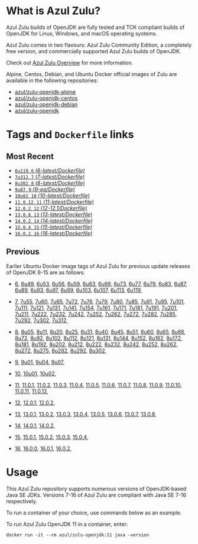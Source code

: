 What is Azul Zulu?
======================================

Azul Zulu builds of OpenJDK are fully tested and TCK compliant builds of OpenJDK for Linux, Windows, and macOS operating systems.

Azul Zulu comes in two flavours: Azul Zulu Community Edition, a completely free version, and commercially supported Azul Zulu builds of OpenJDK.

Check out [Azul Zulu Overview][3] for more information.

Alpine, Centos, Debian, and Ubuntu Docker official images of Zulu are available in the following repositories:

  * [azul/zulu-openjdk-alpine][4]
  * [azul/zulu-openjdk-centos][5]
  * [azul/zulu-openjdk-debian][6]
  * [azul/zulu-openjdk][7]

Tags and `Dockerfile` links
===========================

Most Recent
-----------

  * [`6u119`, `6` (*6-latest/Dockerfile)*][10]
  * [`7u312`, `7` (*7-latest/Dockerfile)*][30]
  * [`8u302`, `8` (*8-latest/Dockerfile)*][64]
  * [`9u07`, `9` (*9-ea/Dockerfile)*][100]
  * [`10u02`, `10` (*10-latest/Dockerfile)*][104]
  * [`11.0.12`, `11` (*11-latest/Dockerfile)*][107]
  * [`12.0.2`, `12` (*12-12.1/Dockerfile)*][120]
  * [`13.0.8`, `13` (*13-latest/Dockerfile)*][123]
  * [`14.0.2`, `14` (*14-latest/Dockerfile)*][132]
  * [`15.0.4`, `15` (*15-latest/Dockerfile)*][135]
  * [`16.0.2`, `16` (*16-latest/Dockerfile)*][140]

Previous
--------

Earlier Ubuntu Docker image tags of Azul Zulu for previous update releases of OpenJDK 6-15 are as follows:

  * [6][10],
  [6u49][11],
  [6u53][12],
  [6u56][13],
  [6u59][14],
  [6u63][15],
  [6u69][16],
  [6u73][17],
  [6u77][18],
  [6u79][19],
  [6u83][20],
  [6u87][21],
  [6u89][22],
  [6u93][23],
  [6u97][24],
  [6u99][25],
  [6u103][26],
  [6u107][27],
  [6u113][28],
  [6u119][29],
  
  * [7][30],
  [7u55][31],
  [7u60][32],
  [7u65][33],
  [7u72][34],
  [7u76][35],
  [7u79][36],
  [7u80][37],
  [7u85][38],
  [7u91][39],
  [7u95][40],
  [7u101][41],
  [7u111][42],
  [7u121][43],
  [7u131][44],
  [7u141][45],
  [7u154][46],
  [7u161][47],
  [7u171][48],
  [7u181][49],
  [7u191][50],
  [7u201][51],
  [7u211][52],
  [7u222][53],
  [7u232][54],
  [7u242][55],
  [7u252][56],
  [7u262][57],
  [7u272][58],
  [7u282][59],
  [7u285][60],
  [7u292][61],
  [7u302][62],
  [7u312][63],
  
  * [8][64],
  [8u05][65],
  [8u11][66],
  [8u20][67],
  [8u25][68],
  [8u31][69],
  [8u40][70],
  [8u45][71],
  [8u51][72],
  [8u60][73],
  [8u65][74],
  [8u66][75],
  [8u72][76],
  [8u92][77],
  [8u102][78],
  [8u112][79],
  [8u121][80],
  [8u131][81],
  [8u144][82],
  [8u152][83],
  [8u162][84],
  [8u172][85],
  [8u181][86],
  [8u192][87],
  [8u202][88],
  [8u212][89],
  [8u222][90],
  [8u232][91],
  [8u242][92],
  [8u252][93],
  [8u262][94],
  [8u272][95],
  [8u275][96],
  [8u282][97],
  [8u292][98],
  [8u302][99],
  
  * [9][100],
  [9u01][101],
  [9u04][102],
  [9u07][103],
  
  * [10][104],
  [10u01][105],
  [10u02][106],
  
  * [11][107],
  [11.0.1][108],
  [11.0.2][109],
  [11.0.3][110],
  [11.0.4][111],
  [11.0.5][112],
  [11.0.6][113],
  [11.0.7][114],
  [11.0.8][115],
  [11.0.9][116],
  [11.0.10][117],
  [11.0.11][118],
  [11.0.12][119],
  
  * [12][120],
  [12.0.1][121],
  [12.0.2][122],
  
  * [13][123],
  [13.0.1][124],
  [13.0.2][125],
  [13.0.3][126],
  [13.0.4][127],
  [13.0.5][128],
  [13.0.6][129],
  [13.0.7][130],
  [13.0.8][131],
  
  * [14][132],
  [14.0.1][133],
  [14.0.2][134],
  
  * [15][135],
  [15.0.1][136],
  [15.0.2][137],
  [15.0.3][138],
  [15.0.4][139],
  
  * [16][140],
  [16.0.0][141],
  [16.0.1][142],
  [16.0.2][143],
  

Usage
=====

This Azul Zulu repository supports numerous versions of OpenJDK-based Java SE JDKs. Versions 7-16 of Azul Zulu are compliant with Java SE 7-16 respectively.

To run a container of your choice, use commands below as an example.

To run Azul Zulu OpenJDK 11 in a container, enter:

    docker run -it --rm azul/zulu-openjdk:11 java -version

  [1]: https://www.azul.com/files/ZuluDocker60.gif
  [2]: https://www.azul.com/
  [3]: https://www.azul.com/products/zulu-community/
  [4]: https://hub.docker.com/r/azul/zulu-openjdk-alpine
  [5]: https://hub.docker.com/r/azul/zulu-openjdk-centos
  [6]: https://hub.docker.com/r/azul/zulu-openjdk-debian
  [7]: https://hub.docker.com/r/azul/zulu-openjdk


  [10]: https://github.com/zulu-openjdk/zulu-openjdk/blob/master/debian/6-latest/Dockerfile
  [11]: https://github.com/zulu-openjdk/zulu-openjdk/blob/master/debian/6u49-6.4.0.6/Dockerfile
  [12]: https://github.com/zulu-openjdk/zulu-openjdk/blob/master/debian/6u53-6.5.0.2/Dockerfile
  [13]: https://github.com/zulu-openjdk/zulu-openjdk/blob/master/debian/6u56-6.6.0.1/Dockerfile
  [14]: https://github.com/zulu-openjdk/zulu-openjdk/blob/master/debian/6u59-6.7.0.2/Dockerfile
  [15]: https://github.com/zulu-openjdk/zulu-openjdk/blob/master/debian/6u63-6.8.0.1/Dockerfile
  [16]: https://github.com/zulu-openjdk/zulu-openjdk/blob/master/debian/6u69-6.9.0.3/Dockerfile
  [17]: https://github.com/zulu-openjdk/zulu-openjdk/blob/master/debian/6u73-6.10.0.3/Dockerfile
  [18]: https://github.com/zulu-openjdk/zulu-openjdk/blob/master/debian/6u77-6.11.0.2/Dockerfile
  [19]: https://github.com/zulu-openjdk/zulu-openjdk/blob/master/debian/6u79-6.12.0.2/Dockerfile
  [20]: https://github.com/zulu-openjdk/zulu-openjdk/blob/master/debian/6u83-6.13.0.3/Dockerfile
  [21]: https://github.com/zulu-openjdk/zulu-openjdk/blob/master/debian/6u87-6.14.0.1/Dockerfile
  [22]: https://github.com/zulu-openjdk/zulu-openjdk/blob/master/debian/6u89-6.15.0.1/Dockerfile
  [23]: https://github.com/zulu-openjdk/zulu-openjdk/blob/master/debian/6u93-6.16.0.1/Dockerfile
  [24]: https://github.com/zulu-openjdk/zulu-openjdk/blob/master/debian/6u97-6.17.0.1/Dockerfile
  [25]: https://github.com/zulu-openjdk/zulu-openjdk/blob/master/debian/6u99-6.18.0.3/Dockerfile
  [26]: https://github.com/zulu-openjdk/zulu-openjdk/blob/master/debian/6u103-6.19.0.1/Dockerfile
  [27]: https://github.com/zulu-openjdk/zulu-openjdk/blob/master/debian/6u107-6.20.0.1/Dockerfile
  [28]: https://github.com/zulu-openjdk/zulu-openjdk/blob/master/debian/6u113-6.21.0.3/Dockerfile
  [29]: https://github.com/zulu-openjdk/zulu-openjdk/blob/master/debian/6u119-6.22.0.3/Dockerfile
  
  [30]: https://github.com/zulu-openjdk/zulu-openjdk/blob/master/debian/7-latest/Dockerfile
  [31]: https://github.com/zulu-openjdk/zulu-openjdk/blob/master/debian/7u55-7.4.0.5/Dockerfile
  [32]: https://github.com/zulu-openjdk/zulu-openjdk/blob/master/debian/7u60-7.5.0.1/Dockerfile
  [33]: https://github.com/zulu-openjdk/zulu-openjdk/blob/master/debian/7u65-7.6.0.1/Dockerfile
  [34]: https://github.com/zulu-openjdk/zulu-openjdk/blob/master/debian/7u72-7.7.0.1/Dockerfile
  [35]: https://github.com/zulu-openjdk/zulu-openjdk/blob/master/debian/7u76-7.8.0.3/Dockerfile
  [36]: https://github.com/zulu-openjdk/zulu-openjdk/blob/master/debian/7u79-7.9.0.2/Dockerfile
  [37]: https://github.com/zulu-openjdk/zulu-openjdk/blob/master/debian/7u80-7.10.0.1/Dockerfile
  [38]: https://github.com/zulu-openjdk/zulu-openjdk/blob/master/debian/7u85-7.11.0.3/Dockerfile
  [39]: https://github.com/zulu-openjdk/zulu-openjdk/blob/master/debian/7u91-7.12.0.3/Dockerfile
  [40]: https://github.com/zulu-openjdk/zulu-openjdk/blob/master/debian/7u95-7.13.0.1/Dockerfile
  [41]: https://github.com/zulu-openjdk/zulu-openjdk/blob/master/debian/7u101-7.14.0.5/Dockerfile
  [42]: https://github.com/zulu-openjdk/zulu-openjdk/blob/master/debian/7u111-7.15.0.1/Dockerfile
  [43]: https://github.com/zulu-openjdk/zulu-openjdk/blob/master/debian/7u121-7.16.0.1/Dockerfile
  [44]: https://github.com/zulu-openjdk/zulu-openjdk/blob/master/debian/7u131-7.17.0.5/Dockerfile
  [45]: https://github.com/zulu-openjdk/zulu-openjdk/blob/master/debian/7u141-7.18.0.3/Dockerfile
  [46]: https://github.com/zulu-openjdk/zulu-openjdk/blob/master/debian/7u154-7.20.0.3/Dockerfile
  [47]: https://github.com/zulu-openjdk/zulu-openjdk/blob/master/debian/7u161-7.21.0.3/Dockerfile
  [48]: https://github.com/zulu-openjdk/zulu-openjdk/blob/master/debian/7u171-7.22.0.3/Dockerfile
  [49]: https://github.com/zulu-openjdk/zulu-openjdk/blob/master/debian/7u181-7.23.0.1/Dockerfile
  [50]: https://github.com/zulu-openjdk/zulu-openjdk/blob/master/debian/7u191-7.24.0.1/Dockerfile
  [51]: https://github.com/zulu-openjdk/zulu-openjdk/blob/master/debian/7u201-7.25.0.5/Dockerfile
  [52]: https://github.com/zulu-openjdk/zulu-openjdk/blob/master/debian/7u211-7.27.0.1/Dockerfile
  [53]: https://github.com/zulu-openjdk/zulu-openjdk/blob/master/debian/7u222-7.29.0.5/Dockerfile
  [54]: https://github.com/zulu-openjdk/zulu-openjdk/blob/master/debian/7u232-7.31.0.5/Dockerfile
  [55]: https://github.com/zulu-openjdk/zulu-openjdk/blob/master/debian/7u242-7.34.0.5/Dockerfile
  [56]: https://github.com/zulu-openjdk/zulu-openjdk/blob/master/debian/7u252-7.36.0.5/Dockerfile
  [57]: https://github.com/zulu-openjdk/zulu-openjdk/blob/master/debian/7u262-7.38.0.11/Dockerfile
  [58]: https://github.com/zulu-openjdk/zulu-openjdk/blob/master/debian/7u272-7.40.0.15/Dockerfile
  [59]: https://github.com/zulu-openjdk/zulu-openjdk/blob/master/debian/7u282-7.42.0.13/Dockerfile
  [60]: https://github.com/zulu-openjdk/zulu-openjdk/blob/master/debian/7u285-7.42.0.51/Dockerfile
  [61]: https://github.com/zulu-openjdk/zulu-openjdk/blob/master/debian/7u292-7.44.0.11/Dockerfile
  [62]: https://github.com/zulu-openjdk/zulu-openjdk/blob/master/debian/7u302-7.46.0.11/Dockerfile
  [63]: https://github.com/zulu-openjdk/zulu-openjdk/blob/master/debian/7u312-7.48.0.11/Dockerfile
  
  [64]: https://github.com/zulu-openjdk/zulu-openjdk/blob/master/debian/8-latest/Dockerfile
  [65]: https://github.com/zulu-openjdk/zulu-openjdk/blob/master/debian/8u05-8.1.0.6/Dockerfile
  [66]: https://github.com/zulu-openjdk/zulu-openjdk/blob/master/debian/8u11-8.2.0.1/Dockerfile
  [67]: https://github.com/zulu-openjdk/zulu-openjdk/blob/master/debian/8u20-8.3.0.1/Dockerfile
  [68]: https://github.com/zulu-openjdk/zulu-openjdk/blob/master/debian/8u25-8.4.0.1/Dockerfile
  [69]: https://github.com/zulu-openjdk/zulu-openjdk/blob/master/debian/8u31-8.5.0.1/Dockerfile
  [70]: https://github.com/zulu-openjdk/zulu-openjdk/blob/master/debian/8u40-8.6.0.1/Dockerfile
  [71]: https://github.com/zulu-openjdk/zulu-openjdk/blob/master/debian/8u45-8.7.0.5/Dockerfile
  [72]: https://github.com/zulu-openjdk/zulu-openjdk/blob/master/debian/8u51-8.8.0.3/Dockerfile
  [73]: https://github.com/zulu-openjdk/zulu-openjdk/blob/master/debian/8u60-8.9.0.4/Dockerfile
  [74]: https://github.com/zulu-openjdk/zulu-openjdk/blob/master/debian/8u65-8.10.0.1/Dockerfile
  [75]: https://github.com/zulu-openjdk/zulu-openjdk/blob/master/debian/8u66-8.11.0.1/Dockerfile
  [76]: https://github.com/zulu-openjdk/zulu-openjdk/blob/master/debian/8u72-8.13.0.5/Dockerfile
  [77]: https://github.com/zulu-openjdk/zulu-openjdk/blob/master/debian/8u92-8.15.0.1/Dockerfile
  [78]: https://github.com/zulu-openjdk/zulu-openjdk/blob/master/debian/8u102-8.17.0.3/Dockerfile
  [79]: https://github.com/zulu-openjdk/zulu-openjdk/blob/master/debian/8u112-8.19.0.1/Dockerfile
  [80]: https://github.com/zulu-openjdk/zulu-openjdk/blob/master/debian/8u121-8.20.0.5/Dockerfile
  [81]: https://github.com/zulu-openjdk/zulu-openjdk/blob/master/debian/8u131-8.21.0.1/Dockerfile
  [82]: https://github.com/zulu-openjdk/zulu-openjdk/blob/master/debian/8u144-8.23.0.3/Dockerfile
  [83]: https://github.com/zulu-openjdk/zulu-openjdk/blob/master/debian/8u152-8.25.0.1/Dockerfile
  [84]: https://github.com/zulu-openjdk/zulu-openjdk/blob/master/debian/8u162-8.27.0.7/Dockerfile
  [85]: https://github.com/zulu-openjdk/zulu-openjdk/blob/master/debian/8u172-8.30.0.1/Dockerfile
  [86]: https://github.com/zulu-openjdk/zulu-openjdk/blob/master/debian/8u181-8.31.0.1/Dockerfile
  [87]: https://github.com/zulu-openjdk/zulu-openjdk/blob/master/debian/8u192-8.33.0.1/Dockerfile
  [88]: https://github.com/zulu-openjdk/zulu-openjdk/blob/master/debian/8u202-8.36.0.1/Dockerfile
  [89]: https://github.com/zulu-openjdk/zulu-openjdk/blob/master/debian/8u212-8.38.0.13/Dockerfile
  [90]: https://github.com/zulu-openjdk/zulu-openjdk/blob/master/debian/8u222-8.40.0.25/Dockerfile
  [91]: https://github.com/zulu-openjdk/zulu-openjdk/blob/master/debian/8u232-8.42.0.23/Dockerfile
  [92]: https://github.com/zulu-openjdk/zulu-openjdk/blob/master/debian/8u242-8.44.0.11/Dockerfile
  [93]: https://github.com/zulu-openjdk/zulu-openjdk/blob/master/debian/8u252-8.46.0.19/Dockerfile
  [94]: https://github.com/zulu-openjdk/zulu-openjdk/blob/master/debian/8u262-8.48.0.51/Dockerfile
  [95]: https://github.com/zulu-openjdk/zulu-openjdk/blob/master/debian/8u272-8.50.0.21/Dockerfile
  [96]: https://github.com/zulu-openjdk/zulu-openjdk/blob/master/debian/8u275-8.50.0.53/Dockerfile
  [97]: https://github.com/zulu-openjdk/zulu-openjdk/blob/master/debian/8u282-8.52.0.23/Dockerfile
  [98]: https://github.com/zulu-openjdk/zulu-openjdk/blob/master/debian/8u292-8.54.0.21/Dockerfile
  [99]: https://github.com/zulu-openjdk/zulu-openjdk/blob/master/debian/8u302-8.56.0.21/Dockerfile
  
  [100]: https://github.com/zulu-openjdk/zulu-openjdk/blob/master/debian/9-ea/Dockerfile
  [101]: https://github.com/zulu-openjdk/zulu-openjdk/blob/master/debian/9u01-9.0.1.3/Dockerfile
  [102]: https://github.com/zulu-openjdk/zulu-openjdk/blob/master/debian/9u04-9.0.4.1/Dockerfile
  [103]: https://github.com/zulu-openjdk/zulu-openjdk/blob/master/debian/9u07-9.0.7.1/Dockerfile
  
  [104]: https://github.com/zulu-openjdk/zulu-openjdk/blob/master/debian/10-latest/Dockerfile
  [105]: https://github.com/zulu-openjdk/zulu-openjdk/blob/master/debian/10u01-10.2/Dockerfile
  [106]: https://github.com/zulu-openjdk/zulu-openjdk/blob/master/debian/10u02-10.3/Dockerfile
  
  [107]: https://github.com/zulu-openjdk/zulu-openjdk/blob/master/debian/11-latest/Dockerfile
  [108]: https://github.com/zulu-openjdk/zulu-openjdk/blob/master/debian/11.0.1-11.2/Dockerfile
  [109]: https://github.com/zulu-openjdk/zulu-openjdk/blob/master/debian/11.0.2-11.29/Dockerfile
  [110]: https://github.com/zulu-openjdk/zulu-openjdk/blob/master/debian/11.0.3-11.31/Dockerfile
  [111]: https://github.com/zulu-openjdk/zulu-openjdk/blob/master/debian/11.0.4-11.33/Dockerfile
  [112]: https://github.com/zulu-openjdk/zulu-openjdk/blob/master/debian/11.0.5-11.35/Dockerfile
  [113]: https://github.com/zulu-openjdk/zulu-openjdk/blob/master/debian/11.0.6-11.37/Dockerfile
  [114]: https://github.com/zulu-openjdk/zulu-openjdk/blob/master/debian/11.0.7-11.39.15/Dockerfile
  [115]: https://github.com/zulu-openjdk/zulu-openjdk/blob/master/debian/11.0.8-11.41.23/Dockerfile
  [116]: https://github.com/zulu-openjdk/zulu-openjdk/blob/master/debian/11.0.9-11.43.21/Dockerfile
  [117]: https://github.com/zulu-openjdk/zulu-openjdk/blob/master/debian/11.0.10-11.45.27/Dockerfile
  [118]: https://github.com/zulu-openjdk/zulu-openjdk/blob/master/debian/11.0.11-11.48.21/Dockerfile
  [119]: https://github.com/zulu-openjdk/zulu-openjdk/blob/master/debian/11.0.12-11.50.19/Dockerfile
  
  [120]: https://github.com/zulu-openjdk/zulu-openjdk/blob/master/debian/12-12.1/Dockerfile
  [121]: https://github.com/zulu-openjdk/zulu-openjdk/blob/master/debian/12.0.1-12.2/Dockerfile
  [122]: https://github.com/zulu-openjdk/zulu-openjdk/blob/master/debian/12.0.2-12.3/Dockerfile
  
  [123]: https://github.com/zulu-openjdk/zulu-openjdk/blob/master/debian/13-latest/Dockerfile
  [124]: https://github.com/zulu-openjdk/zulu-openjdk/blob/master/debian/13.0.1-13.28/Dockerfile
  [125]: https://github.com/zulu-openjdk/zulu-openjdk/blob/master/debian/13.0.2-13.29/Dockerfile
  [126]: https://github.com/zulu-openjdk/zulu-openjdk/blob/master/debian/13.0.3-13.31.11/Dockerfile
  [127]: https://github.com/zulu-openjdk/zulu-openjdk/blob/master/debian/13.0.4-13.33.25/Dockerfile
  [128]: https://github.com/zulu-openjdk/zulu-openjdk/blob/master/debian/13.0.5-13.35.17/Dockerfile
  [129]: https://github.com/zulu-openjdk/zulu-openjdk/blob/master/debian/13.0.6-13.37.21/Dockerfile
  [130]: https://github.com/zulu-openjdk/zulu-openjdk/blob/master/debian/13.0.7-13.40.15/Dockerfile
  [131]: https://github.com/zulu-openjdk/zulu-openjdk/blob/master/debian/13.0.8-13.42.17/Dockerfile
  
  [132]: https://github.com/zulu-openjdk/zulu-openjdk/blob/master/debian/14-latest/Dockerfile
  [133]: https://github.com/zulu-openjdk/zulu-openjdk/blob/master/debian/14.0.1-14.28.21/Dockerfile
  [134]: https://github.com/zulu-openjdk/zulu-openjdk/blob/master/debian/14.0.2-14.29.23/Dockerfile
  
  [135]: https://github.com/zulu-openjdk/zulu-openjdk/blob/master/debian/15-latest/Dockerfile
  [136]: https://github.com/zulu-openjdk/zulu-openjdk/blob/master/debian/15.0.1-15.28.51/Dockerfile
  [137]: https://github.com/zulu-openjdk/zulu-openjdk/blob/master/debian/15.0.2-15.29.15/Dockerfile
  [138]: https://github.com/zulu-openjdk/zulu-openjdk/blob/master/debian/15.0.3-15.32.15/Dockerfile
  [139]: https://github.com/zulu-openjdk/zulu-openjdk/blob/master/debian/15.0.4-15.34.17/Dockerfile
  
  [140]: https://github.com/zulu-openjdk/zulu-openjdk/blob/master/debian/16-latest/Dockerfile
  [141]: https://github.com/zulu-openjdk/zulu-openjdk/blob/master/debian/16.0.0-16.28.11-jre/Dockerfile
  [142]: https://github.com/zulu-openjdk/zulu-openjdk/blob/master/debian/16.0.1-16.30.15-jre/Dockerfile
  [143]: https://github.com/zulu-openjdk/zulu-openjdk/blob/master/debian/16.0.2-16.32.15-jre/Dockerfile
  